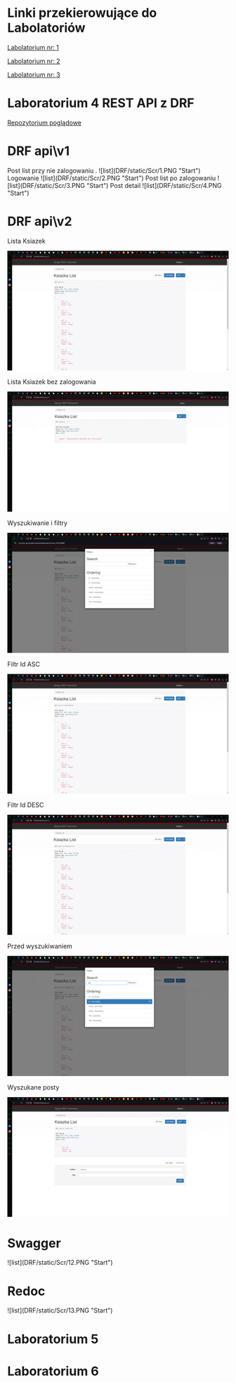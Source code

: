 # Linki przekierowujące do Labolatoriów 

<p><a href="#Lab4">Labolatorium nr: 1</a></p>
<p><a href="#Lab5">Labolatorium nr: 2</a></p>
<p><a href="#Lab6">Labolatorium nr: 3</a></p>

<a id="Lab4"></a></p>

# Laboratorium 4 REST API z DRF
<p><a href = "https://github.com/wsvincent/restapiswithdjango">Repozytorium poglądowe </a></p>

<h1>DRF api\v1</h1>
Post list przy nie zalogowaniu .
![list](DRF/static/Scr/1.PNG "Start")
Logowanie 
![list](DRF/static/Scr/2.PNG "Start")
Post list po zalogowaniu 
![list](DRF/static/Scr/3.PNG "Start")
Post detail 
![list](DRF/static/Scr/4.PNG "Start")

<h1>DRF api\v2</h1>
Lista Ksiazek 

![list](DRF/static/Scr/5.PNG "Start")

Lista Ksiazek bez zalogowania 

![list](DRF/static/Scr/6.PNG "Start")

Wyszukiwanie i filtry 

![list](DRF/static/Scr/7.PNG "Start")

Filtr Id ASC

![list](DRF/static/Scr/8.PNG "Start")

Filtr Id DESC

![list](DRF/static/Scr/9.PNG "Start")

Przed wyszukiwaniem 

![list](DRF/static/Scr/10.PNG "Start")

Wyszukane posty 

![list](DRF/static/Scr/11.PNG "Start")

<h1>Swagger</h1>
![list](DRF/static/Scr/12.PNG "Start")

<h1>Redoc</h1>
![list](DRF/static/Scr/13.PNG "Start")








<a id="Lab5"></a>
# Laboratorium 5 


<a id="Lab6"></a>
# Laboratorium 6 



